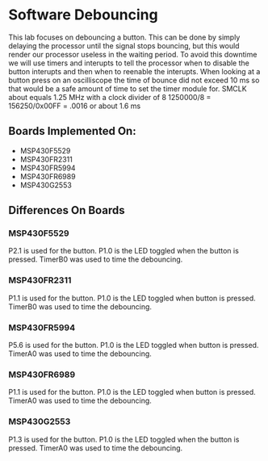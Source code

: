 # Software Debouncing
This lab focuses on debouncing a button. This can be done by simply delaying the processor until the signal stops bouncing, but this would render our processor useless in the waiting period. To avoid this downtime we will use timers and interupts to tell the processor when to disable the button interupts and then when to reenable the interupts. When looking at a button press on an oscilliscope the time of bounce did not exceed 10 ms so that would be a safe amount of time to set the timer module for. SMCLK about equals 1.25 MHz with a clock divider of 8 1250000/8 = 156250/0x00FF = .0016 or about 1.6 ms

## Boards Implemented On:
* MSP430F5529
* MSP430FR2311
* MSP430FR5994
* MSP430FR6989
* MSP430G2553

## Differences On Boards
### MSP430F5529
P2.1 is used for the button. P1.0 is the LED toggled when the button is pressed. TimerB0 was used to time the debouncing.

### MSP430FR2311
P1.1 is used for the button. P1.0 is the LED toggled when button is pressed. TimerB0 was used to time the debouncing.

### MSP430FR5994
P5.6 is used for the button. P1.0 is the LED toggled when button is pressed. TimerA0 was used to time the debouncing.

### MSP430FR6989
P1.1 is used for the button. P1.0 is the LED toggled when button is pressed. TimerA0 was used to time the debouncing.

### MSP430G2553
P1.3 is used for the button. P1.0 is the LED toggled when the button is pressed. TimerA0 was used to time the debouncing.


